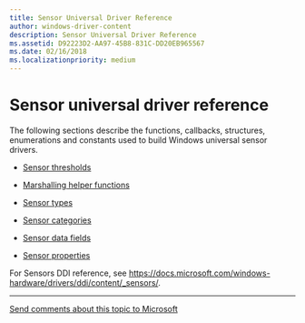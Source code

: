 ```yaml
---
title: Sensor Universal Driver Reference
author: windows-driver-content
description: Sensor Universal Driver Reference
ms.assetid: D92223D2-AA97-45B8-831C-DD20EB965567
ms.date: 02/16/2018
ms.localizationpriority: medium
---
```


# Sensor universal driver reference

The following sections describe the functions, callbacks, structures, enumerations and constants used to build Windows universal sensor drivers.

-   [Sensor thresholds](sensor-thresholds-v2.md)

-   [Marshalling helper functions](marshalling-helper-functions.md)

-   [Sensor types](sensor-types.md)

-   [Sensor categories](sensor-categories.md)

-   [Sensor data fields](sensor-data-fields.md)

-   [Sensor properties](sensor-properties2.md)
 

For Sensors DDI reference, see https://docs.microsoft.com/windows-hardware/drivers/ddi/content/_sensors/.

--------------------
[Send comments about this topic to Microsoft](mailto:wsddocfb@microsoft.com?subject=Documentation%20feedback%20%5Bsensors\sensors%5D:%20Sensor%20Driver%20Overview%20%20RELEASE:%20%281/12/2017%29&body=%0A%0APRIVACY%20STATEMENT%0A%0AWe%20use%20your%20feedback%20to%20improve%20the%20documentation.%20We%20don't%20use%20your%20email%20address%20for%20any%20other%20purpose,%20and%20we'll%20remove%20your%20email%20address%20from%20our%20system%20after%20the%20issue%20that%20you're%20reporting%20is%20fixed.%20While%20we're%20working%20to%20fix%20this%20issue,%20we%20might%20send%20you%20an%20email%20message%20to%20ask%20for%20more%20info.%20Later,%20we%20might%20also%20send%20you%20an%20email%20message%20to%20let%20you%20know%20that%20we've%20addressed%20your%20feedback.%0A%0AFor%20more%20info%20about%20Microsoft's%20privacy%20policy,%20see%20http://privacy.microsoft.com/default.aspx. "Send comments about this topic to Microsoft")


